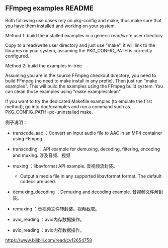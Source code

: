 FFmpeg examples README
----------------------

Both following use cases rely on pkg-config and make, thus make sure
that you have them installed and working on your system.


Method 1: build the installed examples in a generic read/write user directory

Copy to a read/write user directory and just use "make", it will link
to the libraries on your system, assuming the PKG_CONFIG_PATH is
correctly configured.

Method 2: build the examples in-tree

Assuming you are in the source FFmpeg checkout directory, you need to build
FFmpeg (no need to make install in any prefix). Then just run "make examples".
This will build the examples using the FFmpeg build system. You can clean those
examples using "make examplesclean"

If you want to try the dedicated Makefile examples (to emulate the first
method), go into doc/examples and run a command such as
PKG_CONFIG_PATH=pc-uninstalled make.

例子说明：

* transcode_aac ：Convert an input audio file to AAC in an MP4 container using FFmpeg.
* transcoding ：API example for demuxing, decoding, filtering, encoding and muxing.
    涉及音频、视频

* muxing ：libavformat API example. 音视频流封装。
    * Output a media file in any supported libavformat format. The default codecs are used.
* demuxing_decoding ：Demuxing and decoding example. 音视频文件解封装。
* remuxing ：音视频文件转封装。视频截取。
* avio_reading ：avio内存数据操作。
* avio_reading ：avio内存数据操作。


https://www.bilibili.com/read/cv12654758